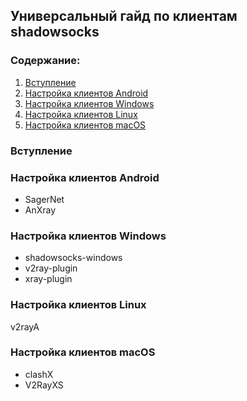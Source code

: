 ## Универсальный гайд по клиентам shadowsocks

### Содержание:
1. [Вступление](ss-clients.md#вступление)
2. [Настройка клиентов Android](ss-clients.md#настройка-клиентов-android)
3. [Настройка клиентов Windows](ss-clients.md#настройка-клиентов-windows)
4. [Настройка клиентов Linux](ss-clients.md#настройка-клиентов-linux)
5. [Настройка клиентов macOS](ss-clients.md#настройка-клиентов-macos)

### Вступление


### Настройка клиентов Android
+ SagerNet
+ AnXray

### Настройка клиентов Windows
+ shadowsocks-windows
+ v2ray-plugin
+ xray-plugin

### Настройка клиентов Linux
v2rayA

### Настройка клиентов macOS
+ clashX
+ V2RayXS